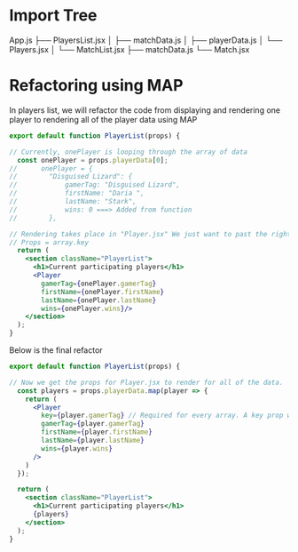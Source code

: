 # Import Tree

App.js
├── PlayersList.jsx
│   ├── matchData.js
│   ├── playerData.js
│   └── Players.jsx
│
└── MatchList.jsx
    ├── matchData.js
    └── Match.jsx

# Refactoring using MAP
In players list, we will refactor the code from displaying and rendering one player to rendering all of the player data using MAP

```jsx
export default function PlayerList(props) {

// Currently, onePlayer is looping through the array of data
  const onePlayer = props.playerData[0];
//      onePlayer = {
//        "Disguised Lizard": {
//            gamerTag: "Disguised Lizard",
//            firstName: "Daria ",
//            lastName: "Stark",
//            wins: 0 ===> Added from function
//        },

// Rendering takes place in "Player.jsx" We just want to past the right props to render
// Props = array.key
  return (
    <section className="PlayerList">
      <h1>Current participating players</h1>
      <Player 
        gamerTag={onePlayer.gamerTag} 
        firstName={onePlayer.firstName} 
        lastName={onePlayer.lastName} 
        wins={onePlayer.wins}/>
    </section>
  );
}

```

Below is the final refactor
```jsx
export default function PlayerList(props) {

// Now we get the props for Player.jsx to render for all of the data. 
  const players = props.playerData.map(player => {
    return (
      <Player 
        key={player.gamerTag} // Required for every array. A key prop with a number
        gamerTag={player.gamerTag}
        firstName={player.firstName} 
        lastName={player.lastName} 
        wins={player.wins}
      />
    )
  });

  return (
    <section className="PlayerList">
      <h1>Current participating players</h1>
      {players}
    </section>
  );
}

```